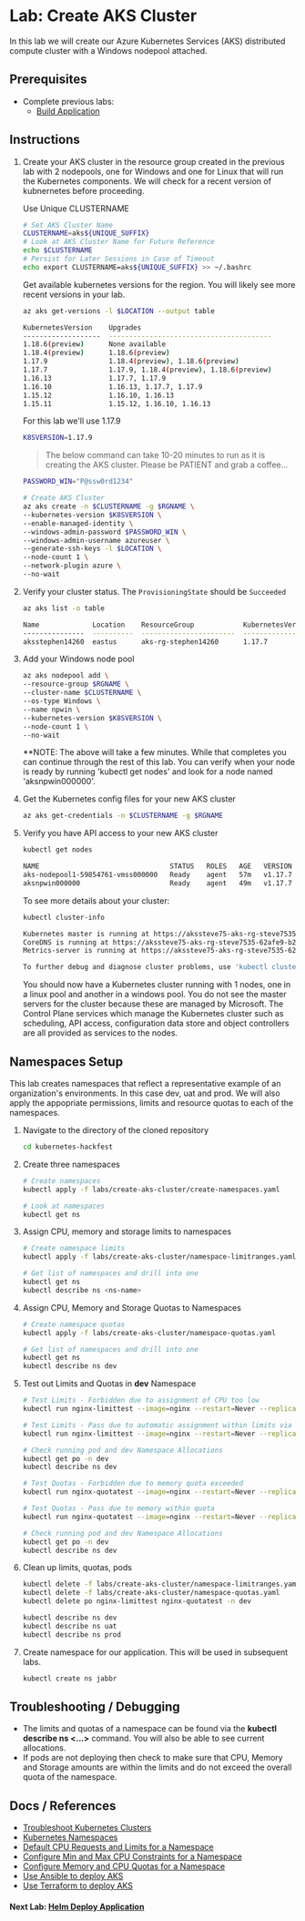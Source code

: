 # Lab: Create AKS Cluster

In this lab we will create our Azure Kubernetes Services (AKS) distributed compute cluster with a Windows nodepool attached.

## Prerequisites

* Complete previous labs:
    * [Build Application](../build-application/README.md)

## Instructions

1. Create your AKS cluster in the resource group created in the previous lab with 2 nodepools, one for Windows and one for Linux that will run the Kubernetes components. We will check for a recent version of kubnernetes before proceeding. 

   Use Unique CLUSTERNAME

   ```bash
   # Set AKS Cluster Name
   CLUSTERNAME=aks${UNIQUE_SUFFIX}
   # Look at AKS Cluster Name for Future Reference
   echo $CLUSTERNAME
   # Persist for Later Sessions in Case of Timeout
   echo export CLUSTERNAME=aks${UNIQUE_SUFFIX} >> ~/.bashrc
   ```

   Get available kubernetes versions for the region. You will likely see more recent versions in your lab.

   ```bash
   az aks get-versions -l $LOCATION --output table

   KubernetesVersion    Upgrades
   -------------------  ----------------------------------------
   1.18.6(preview)      None available
   1.18.4(preview)      1.18.6(preview)
   1.17.9               1.18.4(preview), 1.18.6(preview)
   1.17.7               1.17.9, 1.18.4(preview), 1.18.6(preview)
   1.16.13              1.17.7, 1.17.9
   1.16.10              1.16.13, 1.17.7, 1.17.9
   1.15.12              1.16.10, 1.16.13
   1.15.11              1.15.12, 1.16.10, 1.16.13
   ```

   For this lab we'll use 1.17.9

   ```bash
   K8SVERSION=1.17.9
   ```

   > The below command can take 10-20 minutes to run as it is creating the AKS cluster. Please be PATIENT and grab a coffee...

   ```bash
   PASSWORD_WIN="P@ssw0rd1234"

   # Create AKS Cluster
   az aks create -n $CLUSTERNAME -g $RGNAME \
   --kubernetes-version $K8SVERSION \
   --enable-managed-identity \
   --windows-admin-password $PASSWORD_WIN \
   --windows-admin-username azureuser \
   --generate-ssh-keys -l $LOCATION \
   --node-count 1 \
   --network-plugin azure \
   --no-wait
   ```

1. Verify your cluster status. The `ProvisioningState` should be `Succeeded`

    ```bash
    az aks list -o table
    ```

    ```bash
    Name             Location    ResourceGroup            KubernetesVersion    ProvisioningState    Fqdn
    ---------------  ----------  -----------------------  -------------------  -------------------  ----------------------------------------------------------------
    aksstephen14260  eastus      aks-rg-stephen14260      1.17.7             Succeeded            aksstephen-aks-rg-stephen14-62afe9-9aa48ae4.hcp.eastus.azmk8s.io
    ```

1. Add your Windows node pool

    ```bash
    az aks nodepool add \
    --resource-group $RGNAME \
    --cluster-name $CLUSTERNAME \
    --os-type Windows \
    --name npwin \
    --kubernetes-version $K8SVERSION \
    --node-count 1 \
    --no-wait
    ```
    **NOTE: The above will take a few minutes. While that completes you can continue through the rest of this lab. You can verify when your node is ready by running 'kubectl get nodes' and look for a node named 'aksnpwin000000'.

1. Get the Kubernetes config files for your new AKS cluster

    ```bash
    az aks get-credentials -n $CLUSTERNAME -g $RGNAME
    ```

1. Verify you have API access to your new AKS cluster

    ```bash
    kubectl get nodes
    ```

    ```bash
    NAME                                STATUS   ROLES   AGE   VERSION
    aks-nodepool1-59854761-vmss000000   Ready    agent   57m   v1.17.7
    aksnpwin000000                      Ready    agent   49m   v1.17.7
    ```

    To see more details about your cluster:

    ```bash
    kubectl cluster-info
    ```

    ```bash
    Kubernetes master is running at https://akssteve75-aks-rg-steve7535-62afe9-b2c50c75.hcp.eastus.azmk8s.io:443
    CoreDNS is running at https://akssteve75-aks-rg-steve7535-62afe9-b2c50c75.hcp.eastus.azmk8s.io:443/api/v1/namespaces/kube-system/services/kube-dns:dns/proxy
    Metrics-server is running at https://akssteve75-aks-rg-steve7535-62afe9-b2c50c75.hcp.eastus.azmk8s.io:443/api/v1/namespaces/kube-system/services/https:metrics-server:/proxy

    To further debug and diagnose cluster problems, use 'kubectl cluster-info dump'.
    ```

    You should now have a Kubernetes cluster running with 1 nodes, one in a linux pool and another in a windows pool. You do not see the master servers for the cluster because these are managed by Microsoft. The Control Plane services which manage the Kubernetes cluster such as scheduling, API access, configuration data store and object controllers are all provided as services to the nodes.

## Namespaces Setup

This lab creates namespaces that reflect a representative example of an organization's environments. In this case dev, uat and prod. We will also apply the appopriate permissions, limits and resource quotas to each of the namespaces.

1. Navigate to the directory of the cloned repository

   ```bash
   cd kubernetes-hackfest
   ```

2. Create three namespaces

   ```bash
   # Create namespaces
   kubectl apply -f labs/create-aks-cluster/create-namespaces.yaml

   # Look at namespaces
   kubectl get ns
   ```

3. Assign CPU, memory and storage limits to namespaces

   ```bash
   # Create namespace limits
   kubectl apply -f labs/create-aks-cluster/namespace-limitranges.yaml

   # Get list of namespaces and drill into one
   kubectl get ns
   kubectl describe ns <ns-name>
   ```

4. Assign CPU, Memory and Storage Quotas to Namespaces

   ```bash
   # Create namespace quotas
   kubectl apply -f labs/create-aks-cluster/namespace-quotas.yaml

   # Get list of namespaces and drill into one
   kubectl get ns
   kubectl describe ns dev
   ```

5. Test out Limits and Quotas in **dev** Namespace

   ```bash
   # Test Limits - Forbidden due to assignment of CPU too low
   kubectl run nginx-limittest --image=nginx --restart=Never --replicas=1 --port=80 --requests='cpu=100m,memory=256Mi' -n dev

   # Test Limits - Pass due to automatic assignment within limits via defaults
   kubectl run nginx-limittest --image=nginx --restart=Never --replicas=1 --port=80 -n dev

   # Check running pod and dev Namespace Allocations
   kubectl get po -n dev
   kubectl describe ns dev

   # Test Quotas - Forbidden due to memory quota exceeded
   kubectl run nginx-quotatest --image=nginx --restart=Never --replicas=1 --port=80 --requests='cpu=500m,memory=1Gi' -n dev

   # Test Quotas - Pass due to memory within quota
   kubectl run nginx-quotatest --image=nginx --restart=Never --replicas=1 --port=80 --requests='cpu=500m,memory=512Mi' -n dev

   # Check running pod and dev Namespace Allocations
   kubectl get po -n dev
   kubectl describe ns dev
   ```

6. Clean up limits, quotas, pods

   ```bash
   kubectl delete -f labs/create-aks-cluster/namespace-limitranges.yaml
   kubectl delete -f labs/create-aks-cluster/namespace-quotas.yaml
   kubectl delete po nginx-limittest nginx-quotatest -n dev

   kubectl describe ns dev
   kubectl describe ns uat
   kubectl describe ns prod
   ```

7. Create namespace for our application. This will be used in subsequent labs.

   ```bash
   kubectl create ns jabbr
   ```

## Troubleshooting / Debugging

- The limits and quotas of a namespace can be found via the **kubectl describe ns <...>** command. You will also be able to see current allocations.
- If pods are not deploying then check to make sure that CPU, Memory and Storage amounts are within the limits and do not exceed the overall quota of the namespace.

## Docs / References

- [Troubleshoot Kubernetes Clusters](https://kubernetes.io/docs/tasks/debug-application-cluster/debug-cluster)
- [Kubernetes Namespaces](https://kubernetes.io/docs/concepts/overview/working-with-objects/namespaces/)
- [Default CPU Requests and Limits for a Namespace](https://kubernetes.io/docs/tasks/administer-cluster/manage-resources/cpu-default-namespace/)
- [Configure Min and Max CPU Constraints for a Namespace](https://kubernetes.io/docs/tasks/administer-cluster/manage-resources/cpu-constraint-namespace/)
- [Configure Memory and CPU Quotas for a Namespace](https://kubernetes.io/docs/tasks/administer-cluster/manage-resources/quota-memory-cpu-namespace/)
- [Use Ansible to deploy AKS](https://docs.microsoft.com/en-us/azure/ansible/ansible-create-configure-aks?toc=%2Fen-us%2Fazure%2Faks%2FTOC.json&bc=%2Fen-us%2Fazure%2Fbread%2Ftoc.json)
- [Use Terraform to deploy AKS](https://docs.microsoft.com/en-us/azure/terraform/terraform-create-k8s-cluster-with-tf-and-aks?toc=%2Fen-us%2Fazure%2Faks%2FTOC.json&bc=%2Fen-us%2Fazure%2Fbread%2Ftoc.json)

#### Next Lab: [Helm Deploy Application](../helm-setup-deploy/README.md)
